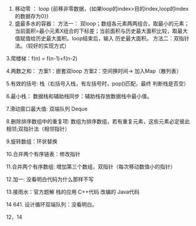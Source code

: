 1. 移动零 ： loop {前移非零数据，{如果loop的index>目的index,loop的index的数据存为0}}
2. 盛最多水的容器：
方法一： 双loop；数组各元素两两组合，取最小的元素；当前面积=最小元素X组合的下标差；当前面积与历史最大面积比较，取最大值赋值给历史最大面积。loop结束后，输入 历史最大面积。
方法二：双指针法。（较好的实现方式）
                    
3.爬楼梯：f(n) = f(n-1)+f(n-2)

4.两数之和：
      方案1：嵌套双loop
      方案2：空间换时间-> 加入Map（散列表）
      
5.有效的括号:  栈（右括号入栈，有左括号时，pop()匹配，最终 判断栈是否空）

6.最小栈： 数据栈和辅助栈同步：辅助栈存放数据栈中最小值。

7.滑动窗口最大值: 双端队列 Deque

8.删除排序数组中的重复项: 数组为排序数组，若有重复元素，这些元素必定彼此相邻;双指针法（相邻指针）

9.旋转数组：环状替换

10.合并两个有序链表：修改指针

11.合并两个有序数组: 增加第三个数组，双指针（每次移动数值小的指针）

12.加一: 没看明白代码为什么那样不写

13.接雨水：官方题解 栈的应用 C++代码 改编的 Java代码

14 641. 设计循环双端队列：没看明白。
  
12，14  
